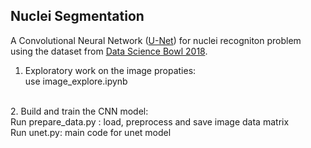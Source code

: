 ## Nuclei Segmentation
A Convolutional Neural Network (<a href="https://arxiv.org/abs/1505.04597">U-Net</a>) for nuclei recogniton problem using the dataset from <a href="https://www.kaggle.com/c/data-science-bowl-2018">Data Science Bowl 2018</a>.

1. Exploratory work on the image propaties: 
<br/> use image_explore.ipynb
<br/>
2. Build and train the CNN model: 
<br/>Run prepare_data.py : load, preprocess and save image data matrix
<br/>Run unet.py: main code for unet model
